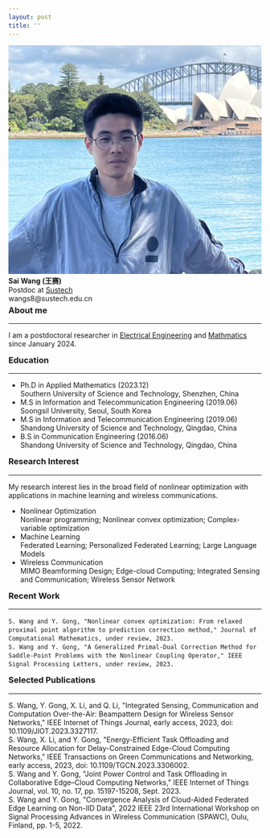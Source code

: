 ```yaml
---
layout: post
title: ''
---
```

<div class="image-text-container">
  <img src="public/personal_image.jpg" alt="Sai Wang" class="personal-image">
  <div class="text-content">
    <strong>Sai Wang (王赛) </strong> <br> 
    Postdoc at <a href="https://www.sustech.edu.cn">Sustech</a><br>
    wangs8@sustech.edu.cn
  </div>
</div>

<style>
hr {
  margin-top: 10px;
  margin-bottom: 10px;
}
h3 {
  margin-top: 5px;
}
</style>

### About me
---
I am a postdoctoral researcher in [Electrical Engineering](https://eee.sustech.edu.cn) and [Mathmatics](https://math.sustech.edu.cn) since January 2024.
### Education
---
* Ph.D in Applied Mathematics (2023.12)<br>
  Southern University of Science and Technology, Shenzhen, China
* M.S  in Information and Telecommunication Engineering (2019.06)<br>
  Soongsil University, Seoul, South Korea
* M.S in Information and Telecommunication Engineering (2019.06)<br>
  Shandong University of Science and Technology, Qingdao, China
* B.S in Communication Engineering (2016.06)<br>
  Shandong University of Science and Technology, Qingdao, China
  
### Research Interest
---
My research interest lies in the broad field of nonlinear optimization with applications in machine learning and wireless communications.
* Nonlinear Optimization <br>
  Nonlinear programming; Nonlinear convex optimization; Complex-variable optimization
* Machine Learning<br>
  Federated Learning; Personalized Federated Learning; Large Language Models
* Wireless Communication <br>
  MIMO Beamforming Design; Edge-cloud Computing; Integrated Sensing and Communication; Wireless Sensor Network

### Recent Work
---
`S. Wang and Y. Gong, "Nonlinear convex optimization: From relaxed proximal point algorithm to prediction correction method," Journal of Computational Mathematics, under review, 2023.`<br>
`S. Wang and Y. Gong, "A Generalized Primal-Dual Correction Method for Saddle-Point Problems with the Nonlinear Coupling Operator," IEEE Signal Processing Letters, under review, 2023.`<br>


### Selected Publications
---
S. Wang, Y. Gong, X. Li, and Q. Li, "Integrated Sensing, Communication and Computation Over-the-Air: Beampattern Design for Wireless Sensor Networks," IEEE Internet of Things Journal, early access, 2023, doi: 10.1109/JIOT.2023.3327117.<br>
S. Wang, X. Li, and Y. Gong, "Energy-Efficient Task Offloading and Resource Allocation for Delay-Constrained Edge-Cloud Computing Networks," IEEE Transactions on Green Communications and Networking, early access, 2023, doi: 10.1109/TGCN.2023.3306002.<br>
S. Wang and Y. Gong, "Joint Power Control and Task Offloading in Collaborative Edge–Cloud Computing Networks," IEEE Internet of Things Journal, vol. 10, no. 17, pp. 15197-15208, Sept. 2023.<br>
S. Wang and Y. Gong, "Convergence Analysis of Cloud-Aided Federated Edge Learning on Non-IID Data", 2022 IEEE 23rd International Workshop on Signal Processing Advances in Wireless Communication (SPAWC), Oulu, Finland, pp. 1-5, 2022.<br>
